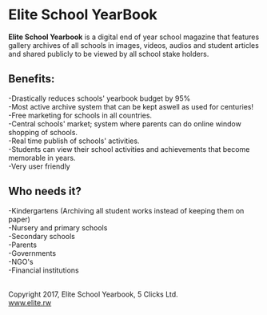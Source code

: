 # Elite School YearBook
<b>Elite School Yearbook</b> is a digital end of year school magazine that features gallery archives of all schools in images, videos, audios and student articles and shared publicly to be viewed by all school stake holders.

## Benefits:
  -Drastically reduces schools' yearbook budget by 95%<br>
  -Most active archive system that can be kept aswell as used for centuries!<br>
  -Free marketing for schools in all countries.<br>
  -Central schools' market; system where parents can do online window shopping of schools.<br>
  -Real time publish of schools' activities.<br>
  -Students can view their school activities and achievements that become memorable in years.<br>
  -Very user friendly<br> 

## Who needs it?
  -Kindergartens (Archiving all student works instead of keeping them on paper)<br>
  -Nursery and primary schools<br>
  -Secondary schools<br>
  -Parents<br>
  -Governments<br>
  -NGO's<br>
  -Financial institutions<br>

<br> Copyright 2017, Elite School Yearbook, 5 Clicks Ltd.<br>
www.elite.rw
